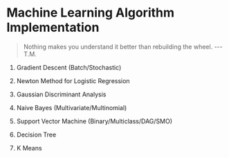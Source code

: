 # Machine Learning Algorithm Implementation

> Nothing makes you understand it better than rebuilding the wheel.
> --- T.M.

1. Gradient Descent (Batch/Stochastic)

2. Newton Method for Logistic Regression

3. Gaussian Discriminant Analysis

4. Naive Bayes (Multivariate/Multinomial)

5. Support Vector Machine (Binary/Multiclass/DAG/SMO)

6. Decision Tree

7. K Means
